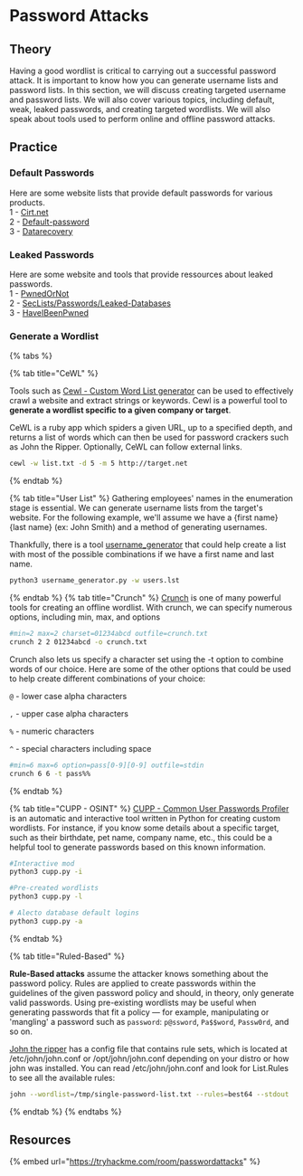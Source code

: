 # Password Attacks

## Theory

Having a good wordlist is critical to carrying out a successful password attack. It is important to know how you can generate username lists and password lists. In this section, we will discuss creating targeted username and password lists. We will also cover various topics, including default, weak, leaked passwords, and creating targeted wordlists.
We will also speak about tools used to perform online and offline password attacks.

## Practice
### Default Passwords
Here are some website lists that provide default passwords for various products.  
1 - [Cirt.net](https://cirt.net/passwords)  
2 - [Default-password](https://default-password.info/)  
3 - [Datarecovery](https://datarecovery.com/rd/default-passwords/)  

### Leaked Passwords
Here are some website and tools that provide ressources about leaked passwords.  
1 - [PwnedOrNot](https://github.com/thewhiteh4t/pwnedOrNot)  
2 - [SecLists/Passwords/Leaked-Databases](https://github.com/danielmiessler/SecLists/tree/master/Passwords/Leaked-Databases)  
3 - [HaveIBeenPwned](https://haveibeenpwned.com/)  

### Generate a Wordlist
{% tabs %}

{% tab title="CeWL" %}

Tools such as [Cewl - Custom Word List generator](https://github.com/digininja/CeWL) can be used to effectively crawl a website and extract strings or keywords. Cewl is a powerful tool to **generate a wordlist specific to a given company or target**.  

CeWL is a ruby app which spiders a given URL, up to a specified depth, and returns a list of words which can then be used for password crackers such as John the Ripper. Optionally, CeWL can follow external links.  

```bash
cewl -w list.txt -d 5 -m 5 http://target.net
```
{% endtab %}

{% tab title="User List" %}
Gathering employees' names in the enumeration stage is essential. We can generate username lists from the target's website. For the following example, we'll assume we have a {first name} {last name} (ex: John Smith) and a method of generating usernames.  

Thankfully, there is a tool [username_generator](https://github.com/therodri2/username_generator.git) that could help create a list with most of the possible combinations if we have a first name and last name.

```bash
python3 username_generator.py -w users.lst
```
{% endtab %}
{% tab title="Crunch" %}
[Crunch](https://github.com/jim3ma/crunch) is one of many powerful tools for creating an offline wordlist. With crunch, we can specify numerous options, including min, max, and options

```bash
#min=2 max=2 charset=01234abcd outfile=crunch.txt
crunch 2 2 01234abcd -o crunch.txt
```

Crunch also lets us specify a character set using the -t option to combine words of our choice. Here are some of the other options that could be used to help create different combinations of your choice:

`@` - lower case alpha characters

`,` - upper case alpha characters

`%` - numeric characters

`^` - special characters including space

```bash
#min=6 max=6 option=pass[0-9][0-9] outfile=stdin
crunch 6 6 -t pass%%
```
{% endtab %}

{% tab title="CUPP - OSINT" %}
[CUPP - Common User Passwords Profiler](https://github.com/Mebus/cupp) is an automatic and interactive tool written in Python for creating custom wordlists. For instance, if you know some details about a specific target, such as their birthdate, pet name, company name, etc., this could be a helpful tool to generate passwords based on this known information.

```bash
#Interactive mod
python3 cupp.py -i

#Pre-created wordlists
python3 cupp.py -l

# Alecto database default logins
python3 cupp.py -a
```
{% endtab %}

{% tab title="Ruled-Based" %}

**Rule-Based attacks** assume the attacker knows something about the password policy. Rules are applied to create passwords within the guidelines of the given password policy and should, in theory, only generate valid passwords. Using pre-existing wordlists may be useful when generating passwords that fit a policy — for example, manipulating or 'mangling' a password such as `password`: `p@ssword`, `Pa$$word`, `Passw0rd`, and so on.

[John the ripper](https://github.com/openwall/john) has a config file that contains rule sets, which is located at /etc/john/john.conf or /opt/john/john.conf depending on your distro or how john was installed. You can read /etc/john/john.conf and look for List.Rules to see all the available rules:

```bash
john --wordlist=/tmp/single-password-list.txt --rules=best64 --stdout | wc -l
```

{% endtab %}
{% endtabs %}


## Resources

{% embed url="https://tryhackme.com/room/passwordattacks" %}

